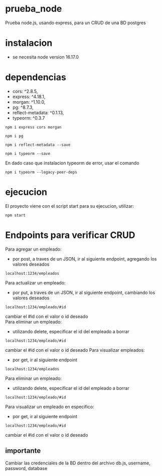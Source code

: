 # prueba_node
Prueba node.js, usando express, para un CRUD de una BD postgres
# instalacion
- se necesita node version 16.17.0
# dependencias
- cors: ^2.8.5,
- express: ^4.18.1,
- morgan: ^1.10.0,
- pg: ^8.7.3,
- reflect-metadata: ^0.1.13,
- typeorm: ^0.3.7
```
npm i express cors morgan
```
```
npm i pg 
```
```
npm i reflect-metadata --save
```
```
npm i typeorm --save
```
En dado caso que instalacion typeorm de error, usar el comando
```
npm i typeorm --legacy-peer-deps
```
# ejecucion
El proyecto viene con el script start para su ejecucion, utilizar:
```
npm start
```
# Endpoints para verificar CRUD
Para agregar un empleado:
- por post, a traves de un JSON, ir al siguiente endpoint, agregando los valores deseados
```
localhost:1234/empleados
```
Para actualizar un empleado:
- por put, a traves de un JSON, ir al siguiente endpoint, cambiando los valores deseados
```
localhost:1234/empleado/#id
```
cambiar el #id con el valor o id deseado  
Para eliminar un empleado:
- utilizando delete, especificar el id del empleado a borrar
```
localhost:1234/empleado/#id
```
cambiar el #id con el valor o id deseado
Para visualizar empleados:
- por get, ir al siguiente endpoint
```
localhost:1234/empleados
```
Para eliminar un empleado:
- utilizando delete, especificar el id del empleado a borrar
```
localhost:1234/empleado/#id
```
Para visualizar un empleado en especifico:
- por get, ir al siguiente endpoint
```
localhost:1234/empleado/#id
```
cambiar el #id con el valor o id deseado

## importante
Cambiar las credenciales de la BD dentro del archivo db.js, username, password, database
